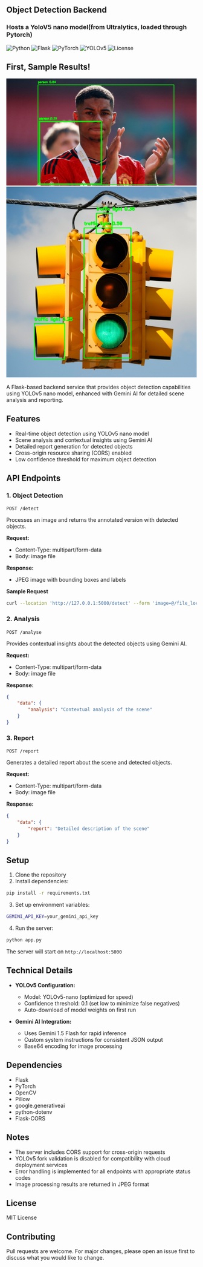 ## Object Detection Backend
### Hosts a YoloV5 nano model(from Ultralytics, loaded through Pytorch)

![Python](https://img.shields.io/badge/python-3.8+-blue.svg)
![Flask](https://img.shields.io/badge/Flask-2.0+-green.svg)
![PyTorch](https://img.shields.io/badge/PyTorch-2.0+-red.svg)
![YOLOv5](https://img.shields.io/badge/YOLOv5-7.0+-yellow.svg)
![License](https://img.shields.io/badge/license-MIT-blue.svg)

## First, Sample Results!

![detected image 1](rash_solved.jpg)
![detected image 2](traffic_light_solved_2.jpg)

A Flask-based backend service that provides object detection capabilities using YOLOv5 nano model, enhanced with Gemini AI for detailed scene analysis and reporting.

## Features

- Real-time object detection using YOLOv5 nano model
- Scene analysis and contextual insights using Gemini AI
- Detailed report generation for detected objects
- Cross-origin resource sharing (CORS) enabled
- Low confidence threshold for maximum object detection

## API Endpoints

### 1. Object Detection
```
POST /detect
```
Processes an image and returns the annotated version with detected objects.

**Request:**
- Content-Type: multipart/form-data
- Body: image file

**Response:**
- JPEG image with bounding boxes and labels

**Sample Request**

```bash
curl --location 'http://127.0.0.1:5000/detect' --form 'image=@/file_location' --output _file_to_output_to_
```

### 2. Analysis
```
POST /analyse
```
Provides contextual insights about the detected objects using Gemini AI.

**Request:**
- Content-Type: multipart/form-data
- Body: image file

**Response:**
```json
{
    "data": {
        "analysis": "Contextual analysis of the scene"
    }
}
```

### 3. Report
```
POST /report
```
Generates a detailed report about the scene and detected objects.

**Request:**
- Content-Type: multipart/form-data
- Body: image file

**Response:**
```json
{
    "data": {
        "report": "Detailed description of the scene"
    }
}
```

## Setup

1. Clone the repository
2. Install dependencies:
```bash
pip install -r requirements.txt
```
3. Set up environment variables:
```bash
GEMINI_API_KEY=your_gemini_api_key
```
4. Run the server:
```bash
python app.py
```

The server will start on `http://localhost:5000`

## Technical Details

- **YOLOv5 Configuration:**
  - Model: YOLOv5-nano (optimized for speed)
  - Confidence threshold: 0.1 (set low to minimize false negatives)
  - Auto-download of model weights on first run

- **Gemini AI Integration:**
  - Uses Gemini 1.5 Flash for rapid inference
  - Custom system instructions for consistent JSON output
  - Base64 encoding for image processing

## Dependencies

- Flask
- PyTorch
- OpenCV
- Pillow
- google.generativeai
- python-dotenv
- Flask-CORS

## Notes

- The server includes CORS support for cross-origin requests
- YOLOv5 fork validation is disabled for compatibility with cloud deployment services
- Error handling is implemented for all endpoints with appropriate status codes
- Image processing results are returned in JPEG format

## License

MIT License

## Contributing

Pull requests are welcome. For major changes, please open an issue first to discuss what you would like to change.